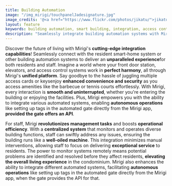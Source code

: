 ```yaml
---
title: Building Automation
image: "/img_mirigi/touchpanelJadesignature.jpg"
image_credits: '@<a href="https://www.flickr.com/photos/jikatu/">jikatu</a>'
layout: feature
keywords: building automation, smart building, integration, access control, security, efficiency
description: "Seamlessly integrate building automation systems with Mirigi for enhanced security, convenience, and efficiency."
---
```


Discover the future of living with Mirigi's **cutting-edge integration capabilities**! Seamlessly connect with the resident smart-home system or other building automation systems to deliver an **unparalleled experience**for both residents and staff. Imagine a world where your front door station, elevators, and access control systems work in **perfect harmony**, all through Mirigi's **unified platform**. Say goodbye to the hassle of juggling multiple access cards or keysenjoy **enhanced convenience and security** as you access amenities like the barbecue or tennis courts effortlessly. With Mirigi, every interaction is **smooth and uninterrupted**, whether you're entering the building or enjoying the facilities. Plus, Mirigi empowers you with the ability to integrate various automated systems, enabling **autonomous operations** like setting up tags in the automated gate directly from the Mirigi app, **provided the gate offers an API**.

For staff, Mirigi **revolutionizes management tasks** and boosts **operational efficiency**. With a **centralized system** that monitors and operates diverse building functions, staff can swiftly address any issues, ensuring the building runs like a **well-oiled machine**. This integration minimizes manual interventions, allowing staff to focus on delivering **exceptional service** to residents. The power to monitor systems remotely means potential problems are identified and resolved before they affect residents, **elevating the overall living experience** in the condominium. Mirigi also enhances the ability to integrate different automated systems, facilitating **autonomous operations** like setting up tags in the automated gate directly from the Mirigi app, when the gate provides the API for that.

